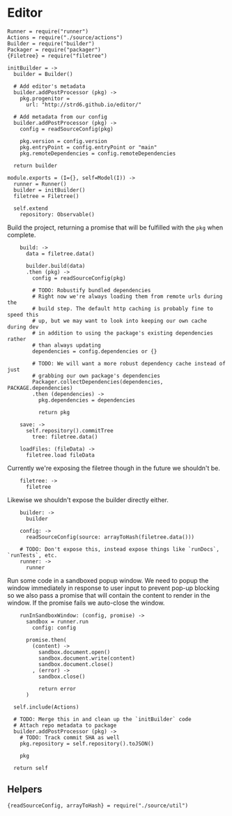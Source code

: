 Editor
======

    Runner = require("runner")
    Actions = require("./source/actions")
    Builder = require("builder")
    Packager = require("packager")
    {Filetree} = require("filetree")

    initBuilder = ->
      builder = Builder()

      # Add editor's metadata
      builder.addPostProcessor (pkg) ->
        pkg.progenitor =
          url: "http://strd6.github.io/editor/"

      # Add metadata from our config
      builder.addPostProcessor (pkg) ->
        config = readSourceConfig(pkg)

        pkg.version = config.version
        pkg.entryPoint = config.entryPoint or "main"
        pkg.remoteDependencies = config.remoteDependencies

      return builder

    module.exports = (I={}, self=Model(I)) ->
      runner = Runner()
      builder = initBuilder()
      filetree = Filetree()

      self.extend
        repository: Observable()

Build the project, returning a promise that will be fulfilled with the `pkg`
when complete.

        build: ->
          data = filetree.data()

          builder.build(data)
          .then (pkg) ->
            config = readSourceConfig(pkg)

            # TODO: Robustify bundled dependencies
            # Right now we're always loading them from remote urls during the
            # build step. The default http caching is probably fine to speed this
            # up, but we may want to look into keeping our own cache during dev
            # in addition to using the package's existing dependencies rather
            # than always updating
            dependencies = config.dependencies or {}

            # TODO: We will want a more robust dependency cache instead of just
            # grabbing our own package's dependencies
            Packager.collectDependencies(dependencies, PACKAGE.dependencies)
            .then (dependencies) ->
              pkg.dependencies = dependencies

              return pkg

        save: ->
          self.repository().commitTree
            tree: filetree.data()

        loadFiles: (fileData) ->
          filetree.load fileData

Currently we're exposing the filetree though in the future we shouldn't be.

        filetree: ->
          filetree

Likewise we shouldn't expose the builder directly either.

        builder: ->
          builder

        config: ->
          readSourceConfig(source: arrayToHash(filetree.data()))

        # TODO: Don't expose this, instead expose things like `runDocs`, `runTests`, etc.
        runner: ->
          runner

Run some code in a sandboxed popup window. We need to popup the window immediately
in response to user input to prevent pop-up blocking so we also pass a promise
that will contain the content to render in the window. If the promise fails we
auto-close the window.

        runInSandboxWindow: (config, promise) ->
          sandbox = runner.run
            config: config

          promise.then(
            (content) ->
              sandbox.document.open()
              sandbox.document.write(content)
              sandbox.document.close()
            , (error) ->
              sandbox.close()

              return error
          )

      self.include(Actions)

      # TODO: Merge this in and clean up the `initBuilder` code
      # Attach repo metadata to package
      builder.addPostProcessor (pkg) ->
        # TODO: Track commit SHA as well
        pkg.repository = self.repository().toJSON()

        pkg

      return self

Helpers
-------

    {readSourceConfig, arrayToHash} = require("./source/util")
